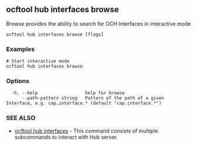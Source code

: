 ## ocftool hub interfaces browse

Browse provides the ability to search for OCH Interfaces in interactive mode

```
ocftool hub interfaces browse [flags]
```

### Examples

```
# Start interactive mode
ocftool hub interfaces browse

```

### Options

```
  -h, --help                  help for browse
      --path-pattern string   Pattern of the path of a given Interface, e.g. cap.interface.* (default "cap.interface.*")
```

### SEE ALSO

* [ocftool hub interfaces](ocftool_hub_interfaces.md)	 - This command consists of multiple subcommands to interact with Hub server.

